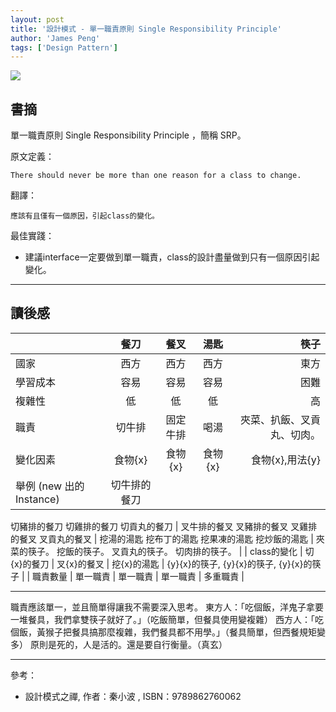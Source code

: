 ```yaml
---
layout: post
title: '設計模式 - 單一職責原則 Single Responsibility Principle'
author: 'James Peng'
tags: ['Design Pattern']
---
```


![](http://i.imgur.com/NsNX0Ie.jpg)


## 書摘 ##

單一職責原則 Single Responsibility Principle ，簡稱 SRP。 

原文定義：

    There should never be more than one reason for a class to change. 

翻譯：

    應該有且僅有一個原因，引起class的變化。 


最佳實踐：

 - 建議interface一定要做到單一職責，class的設計盡量做到只有一個原因引起變化。


----------


## 讀後感 ##

|               | 餐刀 | 餐叉 | 湯匙 | 筷子 |
|:--------|:-------:|:-------:|:-------:|--------:|
| 國家  | 西方  | 西方  | 西方  | 東方  |
| 學習成本 | 容易  | 容易  | 容易  | 困難 |
| 複雜性 | 低  | 低  | 低  | 高 |
| 職責 | 切牛排  | 固定牛排 | 喝湯  | 夾菜、扒飯、叉貢丸、切肉。 |
| 變化因素 | 食物{x}  | 食物{x}  | 食物{x}  | 食物{x},用法{y} |
| 舉例 (new 出的Instance) | 切牛排的餐刀 
切豬排的餐刀 
切雞排的餐刀 
切貢丸的餐刀  | 叉牛排的餐叉 
叉豬排的餐叉 
叉雞排的餐叉 
叉貢丸的餐叉  | 挖湯的湯匙 
挖布丁的湯匙 
挖果凍的湯匙 
挖炒飯的湯匙  | 夾菜的筷子。 
挖飯的筷子。 
叉貢丸的筷子。 
切肉排的筷子。 |
| class的變化 | 切{x}的餐刀  | 叉{x}的餐叉  | 挖{x}的湯匙  | 	{y}{x}的筷子, {y}{x}的筷子, {y}{x}的筷子 |
| 職責數量	 | 單一職責  | 單一職責  | 單一職責  | 多重職責 |



----------

職責應該單一，並且簡單得讓我不需要深入思考。 東方人：「吃個飯，洋鬼子拿要一堆餐具，我們拿雙筷子就好了。」（吃飯簡單，但餐具使用變複雜） 西方人：「吃個飯，黃猴子把餐具搞那麼複雜，我們餐具都不用學。」（餐具簡單，但西餐規矩變多） 原則是死的，人是活的。還是要自行衡量。（真玄）  

----------

參考：

- 設計模式之禪, 作者：秦小波 , ISBN：9789862760062 

